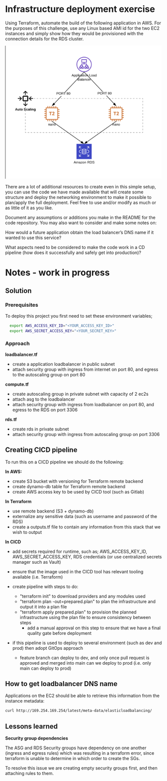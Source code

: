# Infrastructure deployment exercise

Using Terraform, automate the build of the following application in AWS. For the purposes of this challenge, use any Linux based AMI id for the two EC2 instances and simply show how they would be provisioned with the connection details for the RDS cluster.

![diagram](./images/diagram.png)

There are a lot of additional resources to create even in this simple setup, you can use the code we have made available that will create some structure and deploy the networking environment to make it possible to plan/apply the full deployment. Feel free to use and/or modify as much or as little of it as you like.

Document any assumptions or additions you make in the README for the code repository. You may also want to consider and make some notes on:

How would a future application obtain the load balancer’s DNS name if it wanted to use this service?

What aspects need to be considered to make the code work in a CD pipeline (how does it successfully and safely get into production)?


# Notes - work in progress

## Solution

### Prerequisites
To deploy this project you first need to set these environment variables;
```bash
  export AWS_ACCESS_KEY_ID="<YOUR_ACCESS_KEY_ID>"
  export AWS_SECRET_ACCESS_KEY="<YOUR_SECRET_KEY>"
```

### Approach
**loadbalancer.tf**
- create a application loadbalancer in public subnet
- attach security group with ingress from internet on port 80, and egress to the autoscaling group on port 80

**compute.tf**
- create autoscaling group in private subnet with capacity of 2 ec2s 
- attach asg to the loadbalancer
- attach security group with ingress from loadbalancer on port 80, and egress to the RDS on port 3306

**rds.tf**
- create rds in private subnet
- attach security group with ingress from autoscaling group on port 3306

## Creating CICD pipeline
To run this on a CICD pipeline we should do the following:

**In AWS:**
- create S3 bucket with versioning for Terraform remote backend
- create dynamo-db table for Terraform remote backend
- create AWS access key to be used by CICD tool (such as Gitlab)

**In Terraform**
- use remote backend (S3 + dynamo-db)
- externalize any sensitive data (such as username and password of the RDS)
- create a outputs.tf file to contain any information from this stack that we wish to output

**In CICD**
- add secrets required for runtime, such as; AWS_ACCESS_KEY_ID, AWS_SECRET_ACCESS_KEY, RDS credentials (or use centralized secrets manager such as Vault)
- ensure that the image used in the CICD tool has relevant tooling available (i.e. Terraform) 
- create pipeline with steps to do:
  - "terraform init" to download providers and any modules used 
  - "terraform plan -out=prepared.plan" to plan the infrastructure and output it into a plan file
  - "terraform apply prepared.plan" to provision the planned infrastructure using the plan file to ensure consistency between steps
    - add a manual approval on this step to ensure that we have a final quality gate before deployment



- if this pipeline is used to deploy to several environment (such as dev and prod) then adopt GitOps approach 
  - feature branch can deploy to dev, and only once pull request is approved and merged into main can we deploy to prod (i.e. only main can deploy to prod)


## How to get loadbalancer DNS name

Applications on the EC2 should be able to retrieve this information from the instance metadata:
```bash
curl http://169.254.169.254/latest/meta-data/elasticloadbalancing/
```


## Lessons learned

**Security group dependencies**

The ASG and RDS Security groups have dependency on one another (ingress and egress rules) which was resulting in a terraform error, since terraform is unable to determine in which order to create the SGs. 

To resolve this issue we are creating empty security groups first, and then attaching rules to them.